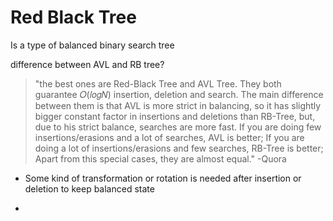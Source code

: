 # Red Black Tree
Is a type of balanced binary search tree

difference between AVL and RB tree?
> "the best ones are Red-Black Tree and AVL Tree. They both guarantee  𝑂(𝑙𝑜𝑔𝑁)  insertion, deletion and search. The main difference between them is that AVL is more strict in balancing, so it has slightly bigger constant factor in insertions and deletions than RB-Tree, but, due to his strict balance, searches are more fast. If you are doing few insertions/erasions and a lot of searches, AVL is better; If you are doing a lot of insertions/erasions and few searches, RB-Tree is better; Apart from this special cases, they are almost equal." -Quora

* Some kind of transformation or rotation is needed after insertion or deletion to keep balanced state

* 